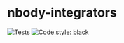# nbody-integrators

![Tests](https://github.com/richard17a/nbody-integrators/actions/workflows/python-app.yml/badge.svg)
[![Code style: black](https://img.shields.io/badge/code%20style-black-000000.svg)](https://github.com/psf/black)